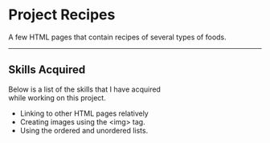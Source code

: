 # Project Recipes
A few HTML pages that contain recipes of several types of foods.
<hr>

## Skills Acquired
Below is a list of the skills that I have acquired
<br>
while working on this project. 
<br>
- Linking to other HTML pages relatively
- Creating images using the &lt;img&gt; tag.
- Using the ordered and unordered lists.
